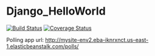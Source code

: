 # Django_HelloWorld

  
[![Build Status](https://app.travis-ci.com/davcaron/Django_HelloWorld.svg?branch=master)](https://app.travis-ci.com/davcaron/Django_HelloWorld)
[![Coverage Status](https://coveralls.io/repos/github/davcaron/Django_HelloWorld/badge.svg?branch=master)](https://coveralls.io/github/davcaron/Django_HelloWorld?branch=master)
  
Polling app url: http://mysite-env2.eba-iknrxnct.us-east-1.elasticbeanstalk.com/polls/
